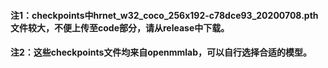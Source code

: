 #### 注1：checkpoints中hrnet_w32_coco_256x192-c78dce93_20200708.pth文件较大，不便上传至code部分，请从release中下载。

#### 注2：这些checkpoints文件均来自openmmlab，可以自行选择合适的模型。
